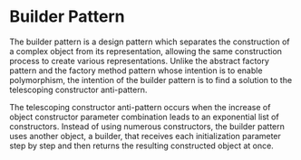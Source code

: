 Builder Pattern
===============

The builder pattern is a design pattern which separates the construction of a complex object from its representation, allowing the same construction process to create various representations. Unlike the abstract factory pattern and the factory method pattern whose intention is to enable polymorphism, the intention of the builder pattern is to find a solution to the telescoping constructor anti-pattern.

The telescoping constructor anti-pattern occurs when the increase of object constructor parameter combination leads to an exponential list of constructors. Instead of using numerous constructors, the builder pattern uses another object, a builder, that receives each initialization parameter step by step and then returns the resulting constructed object at once.